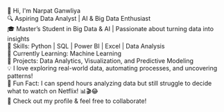 🚀 Hi, I'm Narpat Ganwliya                                                                        
🔍 Aspiring Data Analyst | AI & Big Data Enthusiast                                                                
🎓 Master’s Student in Big Data & AI | Passionate about turning data into insights                                              
🔹 Skills: Python | SQL | Power BI | Excel | Data Analysis                                                            
🔹 Currently Learning: Machine Learning                                                          
🔹 Projects: Data Analytics, Visualization, and Predictive Modeling                                                                
💡 I love exploring real-world data, automating processes, and uncovering patterns!                                                      
🎯 Fun Fact: I can spend hours analyzing data but still struggle to decide what to watch on Netflix! 📊🎬😂                                                   
📌 Check out my profile & feel free to collaborate!                                                                                      
